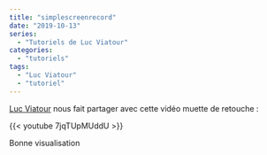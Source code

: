 ```yaml
---
title: "simplescreenrecord"
date: "2019-10-13"
series:
  - "Tutoriels de Luc Viatour"
categories: 
  - "tutoriels"
tags: 
  - "Luc Viatour"
  - "tutoriel"
---
```


[Luc Viatour](https://darktable.fr/2019/09/darktable-debutant-videoraw-01/) nous fait partager avec cette vidéo muette de retouche : 

{{< youtube 7jqTUpMUddU >}}

Bonne visualisation
